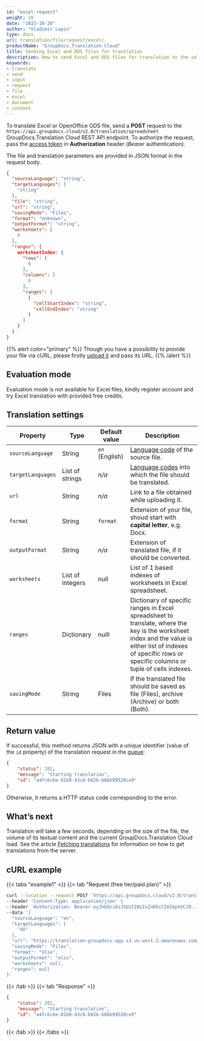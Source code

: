```yaml
---
id: "excel-request"
weight: 20
date: "2023-10-20"
author: "Vladimir Lapin"
type: docs
url: translation/file/request/excel/
productName: "GroupDocs.Translation Cloud"
title: Sending Excel and ODS files for translation
description: How to send Excel and ODS files for translation to the selected languages.
keywords:
- translate
- send
- input
- request
- file
- excel
- document
- content
---
```


To translate Excel or OpenOffice ODS file, send a **POST** request to the `https://api.groupdocs.cloud/v2.0/translation/spreadsheet` GroupDocs.Translation Cloud REST API endpoint. To authorize the request, pass the [access token](/translation/authorization/) in **Authorization** header (_Bearer_ authentication).

The file and translation parameters are provided in JSON format in the request body.

```json
{
  "sourceLanguage": "string",
  "targetLanguages": [
    "string"
  ],
  "file": "string",
  "url": "string",
  "savingMode": "Files",
  "format": "Unknown",
  "outputFormat": "string",
  "worksheets": [
    0
  ],
  "ranges": {
    worksheetIndex: {
      "rows": [
        0
      ],
      "columns": [
        0
      ],
      "ranges": [
        {
          "cellStartIndex": "string",
          "cellEndIndex": "string"
        }
      ]
    }
  }
}
```

{{% alert color="primary" %}} 
Though you have a possibility to provide your file via cURL, please firstly [upload it](/translation/file/upload/) and pass its URL.
{{% /alert %}}

## Evaluation mode

Evaluation mode is not available for Excel files, kindly register account and try Excel translation with provided free credits.

## Translation settings

Property | Type | Default value | Description
-------- | ---- | ------------- | -----------
`sourceLanguage` | String | `en` (English) | [Language code](/translation/languages/) of the source file.
`targetLanguages` | List of strings | _n/a_ | [Language codes](/translation/languages/) into which the file should be translated.
`url` | String | _n/a_ | Link to a file obtained while uploading it.
`format` | String | `format` | Extension of your file, shoud start with **capital letter**, e.g. Docx.
`outputFormat` | String | _n/a_ | Extension of translated file, if it should be converted.
`worksheets` | List of integers | null | List of 1 based indexes of worksheets in Excel spreadsheet.
`ranges` | Dictionary | nulll | Dictionary of specific ranges in Excel spreadsheet to translate, where the key is the worksheet index and the value is either list of indexes of specific rows or specific columns or tuple of cells indexes.
`savingMode` | String | Files | If the translated file should be saved as file (Files), archive (Archive) or both (Both).

## Return value

If successful, this method returns JSON with a unique identifier (value of the `id` property) of the translation request in the [queue](/translation/workflow/):

```json
{
	"status": 202,
	"message": "Starting translation",
	"id": "a4fc6c6e-81b0-43c8-b62b-b8bb99520ce9"
}
```

Otherwise, it returns a HTTP status code corresponding to the error.

## What’s next

Translation will take a few seconds, depending on the size of the file, the volume of its textual content and the current GroupDocs.Translation Cloud load. See the article [Fetching translations](/translation/file/fetch/) for information on how to get translations from the server.

## cURL example

{{< tabs "example1" >}}
{{< tab "Request (free tier/paid plan)" >}}
```bash
curl --location --request POST 'https://api.groupdocs.cloud/v2.0/translation/spreadsheet' \
--header 'Content-Type: application/json' \
--header 'Authorization: Bearer eyJhbGciOiJSUzI1NiIsInR5cCI6IkpXVCJ9...UV1hLfgNCSQ4VKGCOA' \
--data '{
  "sourceLanguage": "en",
  "targetLanguages": [
    "de"
  ],
  "url": "https://translation-groupdocs-app.s3.us-west-2.amazonaws.com/0cd7b09d-4d63-4bcd-a9a5-dfd72897aa17.pdf...ff474526313a24821e98",
  "savingMode": "Files",
  "format": "Xlsx",
  "outputFormat": "xlsx",
  "worksheets": null,
  "ranges": null
}'
```
{{< /tab >}}
{{< tab "Response" >}}
```json
{
	"status": 202,
	"message": "Starting translation",
	"id": "a4fc6c6e-81b0-43c8-b62b-b8bb99520ce9"
}
```
{{< /tab >}}
{{< /tabs >}}
